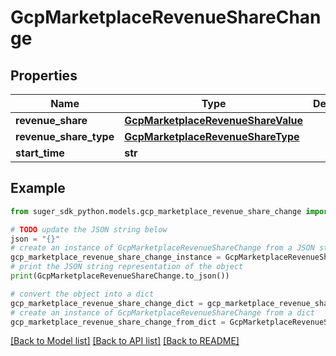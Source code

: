 # GcpMarketplaceRevenueShareChange


## Properties

Name | Type | Description | Notes
------------ | ------------- | ------------- | -------------
**revenue_share** | [**GcpMarketplaceRevenueShareValue**](GcpMarketplaceRevenueShareValue.md) |  | [optional] 
**revenue_share_type** | [**GcpMarketplaceRevenueShareType**](GcpMarketplaceRevenueShareType.md) |  | [optional] 
**start_time** | **str** |  | [optional] 

## Example

```python
from suger_sdk_python.models.gcp_marketplace_revenue_share_change import GcpMarketplaceRevenueShareChange

# TODO update the JSON string below
json = "{}"
# create an instance of GcpMarketplaceRevenueShareChange from a JSON string
gcp_marketplace_revenue_share_change_instance = GcpMarketplaceRevenueShareChange.from_json(json)
# print the JSON string representation of the object
print(GcpMarketplaceRevenueShareChange.to_json())

# convert the object into a dict
gcp_marketplace_revenue_share_change_dict = gcp_marketplace_revenue_share_change_instance.to_dict()
# create an instance of GcpMarketplaceRevenueShareChange from a dict
gcp_marketplace_revenue_share_change_from_dict = GcpMarketplaceRevenueShareChange.from_dict(gcp_marketplace_revenue_share_change_dict)
```
[[Back to Model list]](../README.md#documentation-for-models) [[Back to API list]](../README.md#documentation-for-api-endpoints) [[Back to README]](../README.md)


